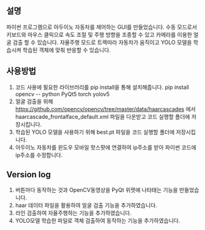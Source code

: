 ## 설명
파이썬 프로그램으로 아두이노 자동차를 제어하는 GUI를 만들었습니다.
수동 모드로서 키보드와 마우스 클릭으로 속도 조절 및 주행 방향을 조종할 수 있고 카메라를 이용한 얼굴 검출 할 수 있습니다.
자율주행 모드로 트랙따라 자동차가 움직이고 YOLO 모델을 학습시켜 학습된 객체에 맞춰 반응할 수 있습니다.

## 사용방법
1. 코드 사용에 필요한 라이브러리를 pip install을 통해 설치해줍니다.
pip install opencv -- python PyQt5 torch yolov5
2. 얼굴 검출을 위해 https://github.com/opencv/opencv/tree/master/data/haarcascades 에서 haarcascade_frontalface_default.xml 파일을 다운받고 코드 실행할 폴더에 저장시킵니다.
3. 학습된 YOLO 모델을 사용하기 위해 best.pt 파일을 코드 실행할 폴더에 저장시킵니다.
4. 아두이노 자동차를 윈도우 모바일 핫스팟에 연결하여 ip주소를 받아 파이썬 코드에 ip주소를 수정합니다.

## Version log
1. 버튼마다 동작하는 것과 OpenCV동영상을 PyQt 위젯에 나타태는 기능을 만들었습니다.
2. haar 데이터 파일을 활용하여 얼굴 검출 기능을 추가하였습니다.
3. 라인 검출하여 자율주행하는 기능을 추가하였습니다.
4. YOLO모델 학습한 파일로 객체 검출하여 동작하는 기능을 추가하였습니다.
